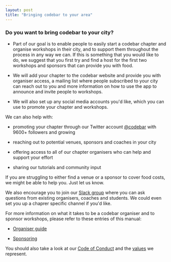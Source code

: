 ```yaml
---
layout: post
title: "Bringing codebar to your area"
---
```


### Do you want to bring codebar to your city?

- Part of our goal is to enable people to easily start a codebar chapter and organise workshops in their city, and to support them throughout the process in any way we can. If this is something that you would like to do, we suggest that you first try and find a host for the first two workshops and sponsors that can provide you with food.

- We will add your chapter to the codebar website and provide you with organiser access, a mailing list where people subscribed to your city can reach out to you and more information on how to use the app to announce and invite people to workshops.

- We will also set up any social media accounts you'd like, which you can use to promote your chapter and workshops.

We can also help with:

- promoting your chapter through our Twitter account [@codebar](https://twitter.com/codebar) with 9600+ followers and growing

- reaching out to potential venues, sponsors and coaches in your city

- offering access to all of our chapter organisers who can help and support your effort

- sharing our tutorials and community input

If you are struggling to either find a venue or a sponsor to cover food costs, we might be able to help you. Just let us know.

We also encourage you to join our [Slack group](https://slack.codebar.io) where you can ask questions from existing organisers, coaches and students. We could even set you up a chaprer specific channel if you'd like.

For more information on what it takes to be a codebar organiser and to sponsor workshops, please refer to these entries of this manual:

- [Organiser guide](/organiser-guide.html)

- [Sponsoring](/becoming-a-sponsor.html)

You should also take a look at our [Code of Conduct](https://codebar.io/code-of-conduct) and the [values](/our-values.html) we represent.
